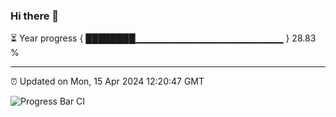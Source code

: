 ### Hi there 👋

⏳ Year progress { ████████▁▁▁▁▁▁▁▁▁▁▁▁▁▁▁▁▁▁▁▁▁▁ } 28.83 %

---

⏰ Updated on Mon, 15 Apr 2024 12:20:47 GMT

![Progress Bar CI](https://github.com/liununu/liununu/workflows/Progress%20Bar%20CI/badge.svg)
